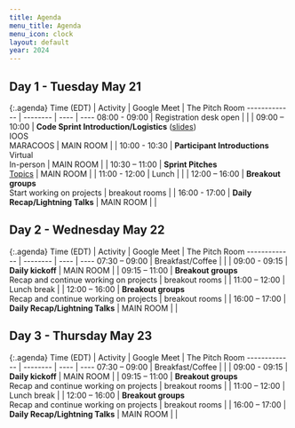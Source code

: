 ```yaml
---
title: Agenda
menu_title: Agenda
menu_icon: clock
layout: default
year: 2024
---
```


## Day 1 - Tuesday May 21

{:.agenda}
Time (EDT)    | Activity | Google Meet | The Pitch Room
------------- | -------- | ---- | ----
08:00 - 09:00 | Registration desk open |  |  |
09:00 – 10:00 | **Code Sprint Introduction/Logistics** ([slides](https://docs.google.com/presentation/d/1fk_JKYPnZi-bFZAzBQR5l-oStHlwNlNZPZslB4zQ9KE/edit))<br>IOOS<br>MARACOOS | MAIN ROOM |  |
10:00 - 10:30 | **Participant Introductions**<br>Virtual<br>In-person | MAIN ROOM |  |
10:30 – 11:00 | **Sprint Pitches**<br>[Topics](/ioos-code-sprint/2024/topics) | MAIN ROOM |  |
11:00 - 12:00 | Lunch | |  |
12:00 – 16:00 | **Breakout groups**<br>Start working on projects | breakout rooms |  |
16:00 - 17:00 | **Daily Recap/Lightning Talks** | MAIN ROOM |  |

## Day 2 - Wednesday May 22

{:.agenda}
Time (EDT)    | Activity | Google Meet | The Pitch Room
------------- | -------- | ---- | ----
07:30 – 09:00 | Breakfast/Coffee |  |  | 
09:00 - 09:15 | **Daily kickoff** | MAIN ROOM |  |
09:15 – 11:00 | **Breakout groups**<br>Recap and continue working on projects | breakout rooms |  |
11:00 – 12:00 | Lunch break | |
12:00 – 16:00 | **Breakout groups**<br>Recap and continue working on projects | breakout rooms |  |
16:00 – 17:00 | **Daily Recap/Lightning Talks** | MAIN ROOM |  |

## Day 3 - Thursday May 23

{:.agenda}
Time (EDT)    | Activity | Google Meet | The Pitch Room
------------- | -------- | ---- | ----
07:30 – 09:00 | Breakfast/Coffee |  |  |
09:00 - 09:15 | **Daily kickoff** | MAIN ROOM |  |
09:15 – 11:00 | **Breakout groups**<br>Recap and continue working on projects | breakout rooms |  |
11:00 – 12:00 | Lunch break |  |
12:00 – 16:00 | **Breakout groups**<br>Recap and continue working on projects | breakout rooms |  |
16:00 – 17:00 | **Daily Recap/Lightning Talks** | MAIN ROOM |  |
